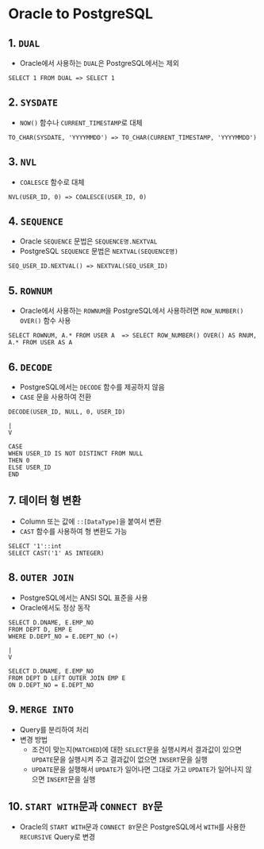 # Oracle to PostgreSQL


## 1. `DUAL`
- Oracle에서 사용하는 `DUAL`은 PostgreSQL에서는 제외
```
SELECT 1 FROM DUAL => SELECT 1
```

## 2. `SYSDATE`
- `NOW()` 함수나 `CURRENT_TIMESTAMP`로 대체
```
TO_CHAR(SYSDATE, 'YYYYMMDD') => TO_CHAR(CURRENT_TIMESTAMP, 'YYYYMMDD') 
```

## 3. `NVL`
- `COALESCE` 함수로 대체
```
NVL(USER_ID, 0) => COALESCE(USER_ID, 0)
```

## 4. `SEQUENCE`
- Oracle `SEQUENCE` 문법은 `SEQUENCE명.NEXTVAL`
- PostgreSQL `SEQUENCE` 문법은 `NEXTVAL(SEQUENCE명)`
```
SEQ_USER_ID.NEXTVAL() => NEXTVAL(SEQ_USER_ID)
```

## 5. `ROWNUM`
- Oracle에서 사용하는 `ROWNUM`을 PostgreSQL에서 사용하려면 `ROW_NUMBER() OVER()` 함수 사용
```
SELECT ROWNUM, A.* FROM USER A  => SELECT ROW_NUMBER() OVER() AS RNUM, A.* FROM USER AS A
```

## 6. `DECODE`
- PostgreSQL에서는 `DECODE` 함수를 제공하지 않음
- `CASE` 문을 사용하여 전환
```
DECODE(USER_ID, NULL, 0, USER_ID)

|
V

CASE
WHEN USER_ID IS NOT DISTINCT FROM NULL
THEN 0
ELSE USER_ID
END
```

## 7. 데이터 형 변환
- Column 또는 값에 `::[DataType]`을 붙여서 변환
- `CAST` 함수를 사용하여 형 변환도 가능
```
SELECT '1'::int
SELECT CAST('1' AS INTEGER)
```

## 8. `OUTER JOIN`
- PostgreSQL에서는 ANSI SQL 표준을 사용
- Oracle에서도 정상 동작
```
SELECT D.DNAME, E.EMP_NO
FROM DEPT D, EMP E
WHERE D.DEPT_NO = E.DEPT_NO (+)

|
V

SELECT D.DNAME, E.EMP_NO
FROM DEPT D LEFT OUTER JOIN EMP E
ON D.DEPT_NO = E.DEPT_NO
```

## 9. `MERGE INTO`
- Query를 분리하여 처리
- 변경 방법
  - 조건이 맞는지(`MATCHED`)에 대한 `SELECT`문을 실행시켜서 결과값이 있으면 `UPDATE`문을 실행시켜 주고 결과값이 없으면 `INSERT`문을 실행
  - `UPDATE`문을 실행해서 `UPDATE`가 일어나면 그대로 가고 `UPDATE`가 일어나지 않으면 `INSERT`문을 실행 

## 10. `START WITH`문과 `CONNECT BY`문
- Oracle의 `START WITH`문과 `CONNECT BY`문은 PostgreSQL에서 `WITH`를 사용한 `RECURSIVE` Query로 변경